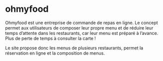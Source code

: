 # ohmyfood

Ohmyfood est une entreprise de commande de repas en ligne. 
Le concept permet aux utilisateurs de composer leur propre menu et de réduire leur temps d’attente dans les restaurants, car leur menu est préparé à l’avance. 
Plus de perte de temps à consulter la carte !

Le site propose donc les menus de plusieurs restaurants, permet la réservation en ligne et la composition de menus.
